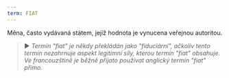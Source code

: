 ```yaml
---
term: FIAT
---
```


Měna, často vydávaná státem, jejíž hodnota je vynucena veřejnou autoritou.

> ► *Termín "fiat" je někdy překládán jako "fiduciární", ačkoliv tento termín nezahrnuje aspekt legitimní síly, kterou termín "fiat" obsahuje. Ve francouzštině je běžně přijato používat anglický termín "fiat" přímo.*